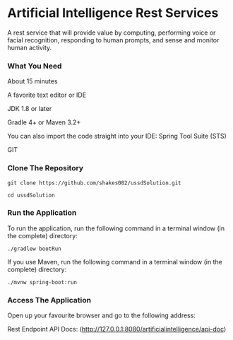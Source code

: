 # Artificial Intelligence Rest Services

A rest service that will provide value by computing, performing voice or facial recognition, responding to human prompts, and sense and monitor human activity.

### What You Need

About 15 minutes

A favorite text editor or IDE

JDK 1.8 or later

Gradle 4+ or Maven 3.2+

You can also import the code straight into your IDE: Spring Tool Suite (STS)

GIT

### Clone The Repository

```git clone https://github.com/shakes082/ussdSolution.git```

```cd ussdSolution ```

### Run the Application

To run the application, run the following command in a terminal window (in the complete) directory:


```./gradlew bootRun```

If you use Maven, run the following command in a terminal window (in the complete) directory:


```./mvnw spring-boot:run```

### Access The Application
Open up your favourite browser and go to the following address:

Rest Endpoint API Docs:
(http://127.0.0.1:8080/artificialintelligence/api-doc)
